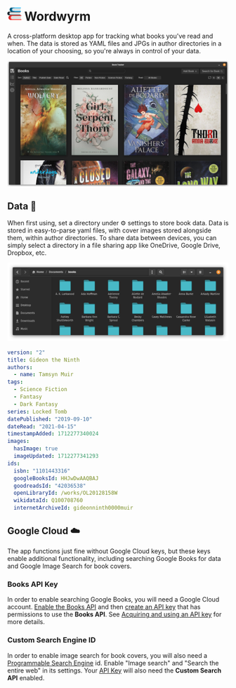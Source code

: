 # <img src="assets/icons/32x32.png" alt="" /> Wordwyrm

A cross-platform desktop app for tracking what books you've read and when. The data is stored as
YAML files and JPGs in author directories in a location of your choosing, so you're always in
control of your data.

![](docs/screenshot-01-linux.png)

## Data :open_file_folder:

When first using, set a directory under :gear: settings to store book data. Data is stored in
easy-to-parse yaml files, with cover images stored alongside them, within author directories. To
share data between devices, you can simply select a directory in a file sharing app like OneDrive,
Google Drive, Dropbox, etc.

![](docs/screenshot-data-01-linux.png)

```yaml
version: "2"
title: Gideon the Ninth
authors:
  - name: Tamsyn Muir
tags:
  - Science Fiction
  - Fantasy
  - Dark Fantasy
series: Locked Tomb
datePublished: "2019-09-10"
dateRead: "2021-04-15"
timestampAdded: 1712277340024
images:
  hasImage: true
  imageUpdated: 1712277341293
ids:
  isbn: "1101443316"
  googleBooksId: HHJwDwAAQBAJ
  goodreadsId: "42036538"
  openLibraryId: /works/OL20128158W
  wikidataId: Q100708760
  internetArchiveId: gideonninth0000muir
```

## Google Cloud :cloud:

The app functions just fine without Google Cloud keys, but these keys enable additional
functionality, including searching Google Books for data and Google Image Search for book covers.

### Books API Key

In order to enable searching Google Books, you will need a Google Cloud account.
[Enable the Books API](https://console.cloud.google.com/apis/api/books.googleapis.com) and
then [create an API key](https://console.cloud.google.com/apis/credentials) that has permissions to
use the **Books API**.
See [Acquiring and using an API key](https://developers.google.com/books/docs/v1/using#APIKey) for
more details.

### Custom Search Engine ID

In order to enable image search for book covers, you will also need a
[Programmable Search Engine](https://programmablesearchengine.google.com/) id. Enable
"Image search" and "Search the entire web" in its settings. Your
[API Key](https://console.cloud.google.com/apis/credentials) will also need the
**Custom Search API** enabled.
